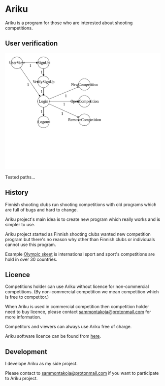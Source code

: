 # Ariku

Ariku is a program for those who are interested about shooting competitions.

## User verification

![](states1.png)

Tested paths...

## History

Finnish shooting clubs run shooting competitions with old programs which are full of bugs
and hard to change.

Ariku project's main idea is to create new program which really works and is simpler to use.

Ariku project started as Finnish shooting clubs wanted new competition program but
there's no reason why other than Finnish clubs or individuals cannot use this program.

Example [Olympic skeet](https://en.wikipedia.org/wiki/Olympic_skeet) is international sport
and sport's competitions are hold in over 30 countries.

## Licence

Competitions holder can use Ariku without licence for non-commercial competitions.
(By non-commercial competition we mean competition which is free to competitor.)

When Ariku is used in commercial competition then competition holder need to buy licence,
please contact sammontakoja@protonmail.com for more information.

Competitors and viewers can always use Ariku free of charge.

Ariku software licence can be found from [here](LICENSE).

## Development

I develope Ariku as my side project.

Please contact to sammontakoja@protonmail.com if you want to participate to Ariku project.